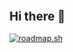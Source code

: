 ## Hi there 👋
[![roadmap.sh](https://roadmap.sh/card/tall/66c9857d92ec1a8a730f82b3?variant=dark)](https://roadmap.sh)
<!--
**Lord-baba99/Lord-baba99** is a ✨ _special_ ✨ repository because its `README.md` (this file) appears on your GitHub profile.

Here are some ideas to get you started:

- 🔭 I’m currently working on ...
- 🌱 I’m currently learning ...
- 👯 I’m looking to collaborate on ...
- 🤔 I’m looking for help with ...
- 💬 Ask me about ...
- 📫 How to reach me: ...
- 😄 Pronouns: ...
- ⚡ Fun fact: ...
-->
